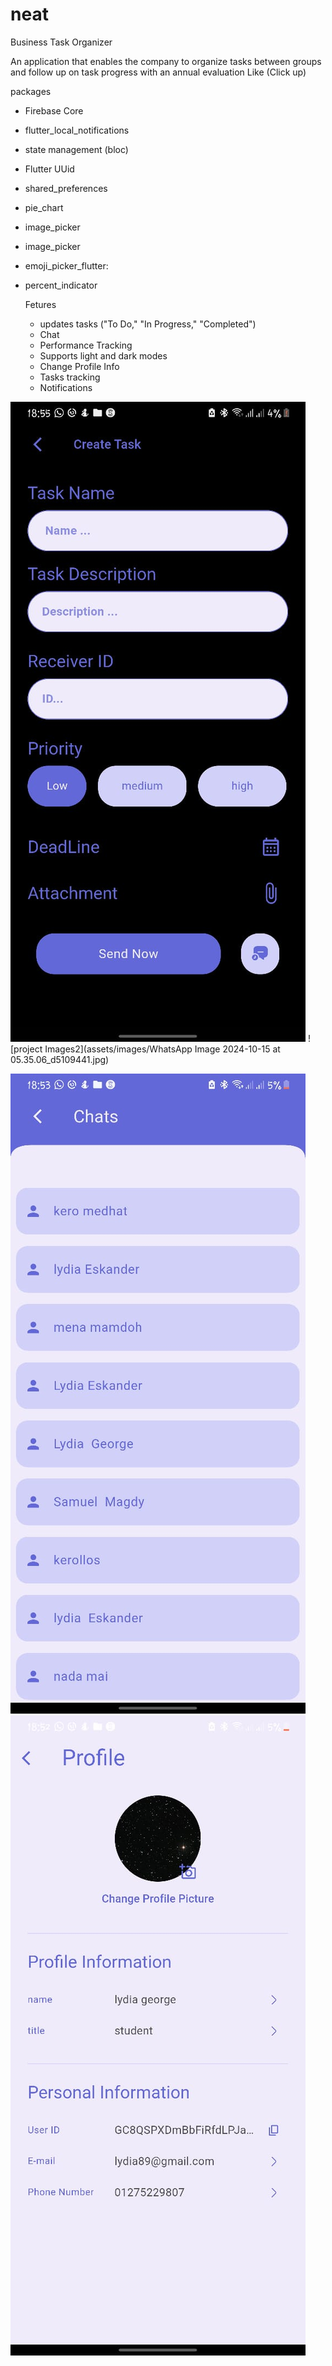 # neat
Business Task Organizer 

An application that enables the company to organize tasks between groups and follow up on task progress with an annual evaluation
Like (Click up)


packages 
- Firebase Core
- flutter_local_notifications
- state management (bloc)
- Flutter UUid
- shared_preferences
- pie_chart
- image_picker
- image_picker
- emoji_picker_flutter:
- percent_indicator

  Fetures
  - updates tasks ("To Do," "In Progress," "Completed")
  - Chat
  - Performance Tracking
  - Supports light and dark modes
  - Change Profile Info
  - Tasks tracking
  - Notifications
 

![project Images](assets/images/Picture1.png)   ![project Images2](assets/images/WhatsApp Image 2024-10-15 at 05.35.06_d5109441.jpg)

![project Images](assets/images/Picture2.png)    ![project Images](assets/images/Picture3.png)

